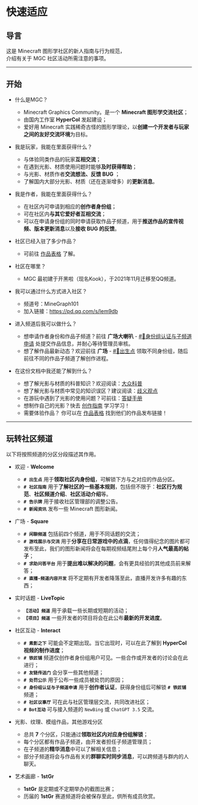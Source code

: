 # 快速适应

## 导言

这是 Minecraft 图形学社区的新人指南与行为规范，  
介绍有关于 MGC 社区活动所需注意的事项。

---

## 开始

- 什么是MGC？
  - Minecraft Graphics Community。是一个 **Minecraft 图形学交流社区**；
  - 由国内工作室 **HyperCol** 发起建设；
  - 爱好用 Minecraft 实践稀奇古怪的图形学理论，以**创建一个开发者与玩家之间的友好交流环境**为目标。

- 我是玩家，我能在里面获得什么？
  - 与体验同类作品的玩家**互相交流**；
  - 在遇到光影、材质使用问题时能够**及时获得帮助**；
  - 与光影、材质作者**交流想法、反馈 BUG** ；
  - 了解国内大部分光影、材质（还在逐渐增多）的**更新消息**。

- 我是作者，我能在里面获得什么？
  - 在社区内可申请到相应的**创作者身份组**；
  - 可在社区内**与其它爱好者互相交流**；
  - 可以在申请身份组的同时申请获取作品子频道，用于**推送作品的宣传视频、版本更新消息**以及**接收 BUG 的反馈**。

- 社区已经入驻了多少作品？
  - 可前往 [作品表格](../works/java_shaders.md) 了解。

- 社区在哪里？
  - MGC 最初建于开黑啦（现名Kook），于2021年11月迁移至QQ频道。

- 我可以通过什么方式进入社区？
  - 频道号：MineGraph101
  - 加入链接：<https://pd.qq.com/s/lem9db>

- 进入频道后我可以做什么？
  - 想申请作者身份和作品子频道？前往 **广场大喇叭** - [#📜身份组认证与子频道申请](https://pd.qq.com/s/42bztit0y) 处提交作品信息，并耐心等待管理员审核。
  - 想了解作品最新动态？欢迎前往 **广场** - [#🛫出生点](https://pd.qq.com/s/a3660i1k9)  领取不同身份组，随后前往不同的作品子频道了解创作进程。

- 在这份文档中我还能了解到什么？
  - 想了解光影与材质的科普知识？欢迎阅读：[大众科普](../science/)
  - 想了解光影与材质中常见的知识误区？建议阅读：[歧义观点](../correct/)
  - 在游玩中遇到了光影的使用问题？可前往：[答疑手册](../answer_java/)
  - 想制作自己的光影？快去 [创作指南](../creator/) 学习学习！
  - 需要体验作品？ 你可以在 [作品表格](../works/java_shaders.md) 找到他们的作品发布链接！

---

## 玩转社区频道

以下将按照频道的分区分段描述其作用。

- 欢迎 - **Welcome**
  - **`# 出生点`** 用于**领取社区内身份组**，可解锁下方与之对应的作品分区。
  - **`# 社区指南`** 用于**了解社区的一些基本规则**，包括但不限于：**社区行为规范**、**社区频道介绍**、**社区活动介绍**等。
  - **`# 告示牌`** 用于接收社区管理部的调整公告。
  - **`# 新闻资讯`** 发布一些 Minecraft 图形新闻。

- 广场 - **Square**
  - **`# 闲聊频道`** 包括前四个频道，用于不同话题的交流；
  - **`# 游戏展示与交流`** 用于**分享在日常游戏中的点滴**，任何值得纪念的图片都可发布至此，我们的图形新闻将会在每期视频结尾附上每个月**人气最高的帖子**；
  - **`# 求助问答平台`** 用于**提出难以解决的问题**，会有更具经验的其他成员前来解答；
  - **`# 直播-频道内容开发`** 将不定期有开发者降落至此，直播开发许多有趣的东西；

- 实时话题 - **LiveTopic**
  - **`【活动】频道`** 用于承载一些长期或短期的活动；
  - **`【项目】频道`** 一些开发者的项目将会在此公布**最新的开发进度**。
  
- 社区互动 - **Interact**
  - **`# 素影之下`** 可能会不定期出现。当它出现时，可以在此了解到 **HyperCol 视频的制作进度**；
  - **`# 铁匠铺`** 频道仅创作者身份组用户可见。一些合作或开发者的讨论会在此进行；
  - **`# 友链传送门`** 会分享一些其他频道；
  - **`# 处罚公示`** 用于公布一些成员被处罚的原因；
  - **`# 身份组认证与子频道申请`** 用于**创作者认证**，获得身份组后可解锁 **`# 铁匠铺`** 频道；
  - **`# 社区议事厅`** 可在此与社区管理层交流，共同改进社区；
  - **`# Bot互动`** 可与接入频道的 `NewBing` 或 `ChatGPT 3.5` 交流。

- 光影、纹理、模组作品，其他游戏分区
  - 总共 **7** 个分区，只能通过**领取社区内对应身份组解锁**；
  - 每个分区都有作品子频道，由开发者担任子频道管理员；
  - 在子频道的**精华消息**中可以了解相关信息；
  - 部分子频道将会与作品有关的**群聊实时同步消息**，可以跨频道与群内的人聊天。

- 艺术画廊 - **1stGr**
  - **1stGr** 是定期或不定期举办的截图比赛；
  - 历届的 **1stGr** 赛道频道将会被保存至此，供所有成员欣赏。
